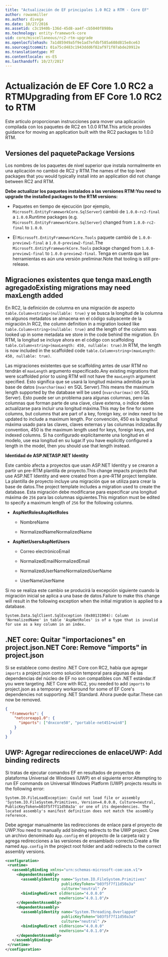 ```yaml
---
title: "Actualización de EF principales 1.0 RC2 a RTM - Core EF"
author: rowanmiller
ms.author: divega
ms.date: 10/27/2016
ms.assetid: c3c1940b-136d-45d8-aa4f-cb5040f8980a
ms.technology: entity-framework-core
uid: core/miscellaneous/rc2-rtm-upgrade
ms.openlocfilehash: 7a1d85949a5f9e1ad7efdbf585a608d815e8ce63
ms.sourcegitcommit: 01a75cd483c1943ddd6f82af971f07abde20912e
ms.translationtype: MT
ms.contentlocale: es-ES
ms.lasthandoff: 10/27/2017
---
```

# <a name="upgrading-from-ef-core-10-rc2-to-rtm"></a><span data-ttu-id="9e582-102">Actualización de EF Core 1.0 RC2 a RTM</span><span class="sxs-lookup"><span data-stu-id="9e582-102">Upgrading from EF Core 1.0 RC2 to RTM</span></span>

<span data-ttu-id="9e582-103">Este artículo proporcionan instrucciones para mover una aplicación compilada con los paquetes de RC2 en 1.0.0 RTM.</span><span class="sxs-lookup"><span data-stu-id="9e582-103">This article provides guidance for moving an application built with the RC2 packages to 1.0.0 RTM.</span></span>

## <a name="package-versions"></a><span data-ttu-id="9e582-104">Versiones del paquete</span><span class="sxs-lookup"><span data-stu-id="9e582-104">Package Versions</span></span>

<span data-ttu-id="9e582-105">Los nombres de los paquetes de nivel superior que instala normalmente en una aplicación no cambió de RC2 y RTM.</span><span class="sxs-lookup"><span data-stu-id="9e582-105">The names of the top level packages that you would typically install into an application did not change between RC2 and RTM.</span></span>

<span data-ttu-id="9e582-106">**Debe actualizar los paquetes instalados a las versiones RTM:**</span><span class="sxs-lookup"><span data-stu-id="9e582-106">**You need to upgrade the installed packages to the RTM versions:**</span></span>

* <span data-ttu-id="9e582-107">Paquetes en tiempo de ejecución (por ejemplo, `Microsoft.EntityFrameworkCore.SqlServer`) cambió de `1.0.0-rc2-final` a `1.0.0`.</span><span class="sxs-lookup"><span data-stu-id="9e582-107">Runtime packages (e.g. `Microsoft.EntityFrameworkCore.SqlServer`) changed from `1.0.0-rc2-final` to `1.0.0`.</span></span>

* <span data-ttu-id="9e582-108">El `Microsoft.EntityFrameworkCore.Tools` paquete cambió de `1.0.0-preview1-final` a `1.0.0-preview2-final`.</span><span class="sxs-lookup"><span data-stu-id="9e582-108">The `Microsoft.EntityFrameworkCore.Tools` package changed from `1.0.0-preview1-final` to `1.0.0-preview2-final`.</span></span> <span data-ttu-id="9e582-109">Tenga en cuenta que las herramientas es aún una versión preliminar.</span><span class="sxs-lookup"><span data-stu-id="9e582-109">Note that tooling is still pre-release.</span></span>

## <a name="existing-migrations-may-need-maxlength-added"></a><span data-ttu-id="9e582-110">Migraciones existentes que tenga maxLength agregado</span><span class="sxs-lookup"><span data-stu-id="9e582-110">Existing migrations may need maxLength added</span></span>

<span data-ttu-id="9e582-111">En RC2, la definición de columna en una migración de aspecto `table.Column<string>(nullable: true)` y se busca la longitud de la columna en algunos metadatos se almacena en el código subyacente de la migración.</span><span class="sxs-lookup"><span data-stu-id="9e582-111">In RC2, the column definition in a migration looked like `table.Column<string>(nullable: true)` and the length of the column was looked up in some metadata we store in the code behind the migration.</span></span> <span data-ttu-id="9e582-112">En RTM, la longitud se incluye ahora en el código con scaffolding `table.Column<string>(maxLength: 450, nullable: true)`.</span><span class="sxs-lookup"><span data-stu-id="9e582-112">In RTM, the length is now included in the scaffolded code `table.Column<string>(maxLength: 450, nullable: true)`.</span></span>

<span data-ttu-id="9e582-113">Las migraciones existentes que se scaffolding antes de usar RTM no tendrán el `maxLength` argumento especificado.</span><span class="sxs-lookup"><span data-stu-id="9e582-113">Any existing migrations that were scaffolded prior to using RTM will not have the `maxLength` argument specified.</span></span> <span data-ttu-id="9e582-114">Esto significa que se usará la longitud máxima admitida por la base de datos (`nvarchar(max)` en SQL Server).</span><span class="sxs-lookup"><span data-stu-id="9e582-114">This means the maximum length supported by the database will be used (`nvarchar(max)` on SQL Server).</span></span> <span data-ttu-id="9e582-115">Esto puede ser un problema para algunas columnas, pero las columnas que forman parte de una clave, clave externa, o índice deben actualizarse para incluir una longitud máxima.</span><span class="sxs-lookup"><span data-stu-id="9e582-115">This may be fine for some columns, but columns that are part of a key, foreign key, or index need to be updated to include a maximum length.</span></span> <span data-ttu-id="9e582-116">Por convención, 450 es la longitud máxima usado para las claves, claves externas y las columnas indizadas.</span><span class="sxs-lookup"><span data-stu-id="9e582-116">By convention, 450 is the maximum length used for keys, foreign keys, and indexed columns.</span></span> <span data-ttu-id="9e582-117">Si ha configurado explícitamente una longitud en el modelo, use esa longitud en su lugar.</span><span class="sxs-lookup"><span data-stu-id="9e582-117">If you have explicitly configured a length in the model, then you should use that length instead.</span></span>

<span data-ttu-id="9e582-118">**Identidad de ASP.NET**</span><span class="sxs-lookup"><span data-stu-id="9e582-118">**ASP.NET Identity**</span></span>

<span data-ttu-id="9e582-119">Este cambio afecta a proyectos que usan ASP.NET Identity y se crearon a partir un pre-RTM plantilla de proyecto.</span><span class="sxs-lookup"><span data-stu-id="9e582-119">This change impacts projects that use ASP.NET Identity and were created from a pre-RTM project template.</span></span> <span data-ttu-id="9e582-120">La plantilla de proyecto incluye una migración que se utiliza para crear la base de datos.</span><span class="sxs-lookup"><span data-stu-id="9e582-120">The project template includes a migration used to create the database.</span></span> <span data-ttu-id="9e582-121">Esta migración debe modificarse para especificar una longitud máxima de `256` para las columnas siguientes.</span><span class="sxs-lookup"><span data-stu-id="9e582-121">This migration must be edited to specify a maximum length of `256` for the following columns.</span></span>

*  <span data-ttu-id="9e582-122">**AspNetRoles**</span><span class="sxs-lookup"><span data-stu-id="9e582-122">**AspNetRoles**</span></span>

    * <span data-ttu-id="9e582-123">Nombre</span><span class="sxs-lookup"><span data-stu-id="9e582-123">Name</span></span>

    * <span data-ttu-id="9e582-124">NormalizedName</span><span class="sxs-lookup"><span data-stu-id="9e582-124">NormalizedName</span></span>

*  <span data-ttu-id="9e582-125">**AspNetUsers**</span><span class="sxs-lookup"><span data-stu-id="9e582-125">**AspNetUsers**</span></span>

   * <span data-ttu-id="9e582-126">Correo electrónico</span><span class="sxs-lookup"><span data-stu-id="9e582-126">Email</span></span>

   * <span data-ttu-id="9e582-127">NormalizedEmail</span><span class="sxs-lookup"><span data-stu-id="9e582-127">NormalizedEmail</span></span>

   * <span data-ttu-id="9e582-128">NormalizedUserName</span><span class="sxs-lookup"><span data-stu-id="9e582-128">NormalizedUserName</span></span>

   * <span data-ttu-id="9e582-129">UserName</span><span class="sxs-lookup"><span data-stu-id="9e582-129">UserName</span></span>

<span data-ttu-id="9e582-130">Si no se realiza este cambio se producirá la excepción siguiente cuando la migración inicial se aplica a una base de datos.</span><span class="sxs-lookup"><span data-stu-id="9e582-130">Failure to make this change will result in the following exception when the initial migration is applied to a database.</span></span>

    System.Data.SqlClient.SqlException (0x80131904): Column 'NormalizedName' in table 'AspNetRoles' is of a type that is invalid for use as a key column in an index.

## <a name="net-core-remove-imports-in-projectjson"></a><span data-ttu-id="9e582-131">.NET core: Quitar "importaciones" en project.json</span><span class="sxs-lookup"><span data-stu-id="9e582-131">.NET Core: Remove "imports" in project.json</span></span>

<span data-ttu-id="9e582-132">Si se establece como destino .NET Core con RC2, había que agregar `imports` a project.json como solución temporal para algunas de las dependencias del núcleo de EF no son compatibles con .NET estándar.</span><span class="sxs-lookup"><span data-stu-id="9e582-132">If you were targeting .NET Core with RC2, you needed to add `imports` to project.json as a temporary workaround for some of EF Core's dependencies not supporting .NET Standard.</span></span> <span data-ttu-id="9e582-133">Ahora puede quitar.</span><span class="sxs-lookup"><span data-stu-id="9e582-133">These can now be removed.</span></span>

``` json
{
  "frameworks": {
    "netcoreapp1.0": {
      "imports": ["dnxcore50", "portable-net451+win8"]
    }
  }
}
```

## <a name="uwp-add-binding-redirects"></a><span data-ttu-id="9e582-134">UWP: Agregar redirecciones de enlace</span><span class="sxs-lookup"><span data-stu-id="9e582-134">UWP: Add binding redirects</span></span>

<span data-ttu-id="9e582-135">Si tratas de ejecutar comandos EF en resultados de proyectos de plataforma Universal de Windows (UWP) en el siguiente error:</span><span class="sxs-lookup"><span data-stu-id="9e582-135">Attempting to run EF commands on Universal Windows Platform (UWP) projects results in the following error:</span></span>

    System.IO.FileLoadException: Could not load file or assembly 'System.IO.FileSystem.Primitives, Version=4.0.0.0, Culture=neutral, PublicKeyToken=b03f5f7f11d50a3a' or one of its dependencies. The located assembly's manifest definition does not match the assembly reference.

<span data-ttu-id="9e582-136">Debe agregar manualmente las redirecciones de enlace para el proyecto de UWP.</span><span class="sxs-lookup"><span data-stu-id="9e582-136">You need to manually add binding redirects to the UWP project.</span></span> <span data-ttu-id="9e582-137">Cree un archivo denominado `App.config` en el proyecto de la carpeta raíz y agrega redirecciones a las versiones de ensamblado correcto.</span><span class="sxs-lookup"><span data-stu-id="9e582-137">Create a file named `App.config` in the project root folder and add redirects to the correct assembly versions.</span></span>

``` xml
<configuration>
 <runtime>
   <assemblyBinding xmlns="urn:schemas-microsoft-com:asm.v1">
     <dependentAssembly>
       <assemblyIdentity name="System.IO.FileSystem.Primitives"
                         publicKeyToken="b03f5f7f11d50a3a"
                         culture="neutral" />
       <bindingRedirect oldVersion="4.0.0.0"
                        newVersion="4.0.1.0"/>
     </dependentAssembly>
     <dependentAssembly>
       <assemblyIdentity name="System.Threading.Overlapped"
                         publicKeyToken="b03f5f7f11d50a3a"
                         culture="neutral" />
       <bindingRedirect oldVersion="4.0.0.0"
                        newVersion="4.0.1.0"/>
     </dependentAssembly>
   </assemblyBinding>
 </runtime>
</configuration>
```

